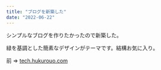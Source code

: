 ```yaml
---
title: "ブログを新築した"
date: "2022-06-22"
---
```


シンプルなブログを作りたかったので新築した。

緑を基調とした簡素なデザインがテーマです。結構お気に入り。

前 => [tech.hukurouo.com](https://tech.hukurouo.com/)